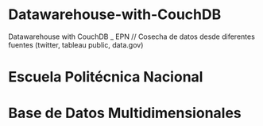 # Datawarehouse-with-CouchDB
Datawarehouse with CouchDB _ EPN // Cosecha de datos desde diferentes fuentes (twitter, tableau public, data.gov)

#  Escuela Politécnica Nacional
# Base de Datos Multidimensionales

